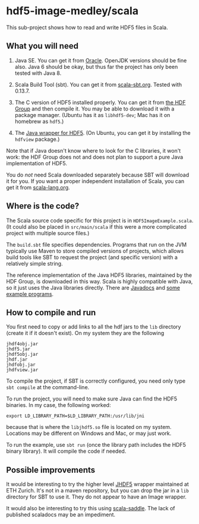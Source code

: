 # hdf5-image-medley/scala

This sub-project shows how to read and write HDF5 files in Scala.

## What you will need

1. Java SE.  You can get it from [Oracle](http://www.oracle.com/technetwork/java/javase/downloads/index-jsp-138363.html).
OpenJDK versions should be fine also.  Java 6 should be okay, but thus far the project has only been tested with Java 8.

2. Scala Build Tool (sbt).  You can get it from [scala-sbt.org](http://www.scala-sbt.org/download.html).  Tested with 0.13.7.

3. The C version of HDF5 installed properly.  You can get it from [the HDF Group](https://www.hdfgroup.org/HDF5/release/obtain5.html)
and then compile it.  You may be able to download it with a package manager.
(Ubuntu has it as `libhdf5-dev`; Mac has it on homebrew as `hdf5`.)

4. The [Java wrapper for HDF5](https://www.hdfgroup.org/products/java/release/downloadsrc.html).
(On Ubuntu, you can get it by installing the `hdfview` package.)

Note that if Java doesn't know where to look for the C libraries, it won't work:
the HDF Group does not and does not plan to support a pure Java
implementation of HDF5.

You do _not_ need Scala downloaded separately because SBT will download it for you.  If you want a proper independent installation of Scala,
you can get it from [scala-lang.org](http://scala-lang.org/download/).

## Where is the code?

The Scala source code specific for this project is in `HDF5ImageExample.scala`.  (It could also be placed
in `src/main/scala` if this were a more complicated project with multiple source files.)

The `build.sbt` file specifies dependencies.  Programs that run on the JVM typically use Maven
to store compiled versions of projects, which allows build tools like SBT to request the
project (and specific version) with a relatively simple string.

The reference implementation of the Java HDF5 libraries, maintained by the HDF Group,
is downloaded in this way.  Scala is highly compatible with Java, so it just uses
the Java libraries directly.  There are [Javadocs](https://www.hdfgroup.org/products/java/hdf-java-html/javadocs/)
and [some example programs](https://www.hdfgroup.org/HDF5/examples/api18-java.html).


## How to compile and run

You first need to copy or add links to all the hdf jars to the `lib` directory (create it if it doesn't exist).
On my system they are the following

```
jhdf4obj.jar
jhdf5.jar
jhdf5obj.jar
jhdf.jar
jhdfobj.jar
jhdfview.jar
```

To compile the project, if SBT is correctly configured, you need only type `sbt compile` at the command-line.

To run the project, you will need to make sure Java can find the HDF5 binaries.  In my case, the following worked:

```
export LD_LIBRARY_PATH=$LD_LIBRARY_PATH:/usr/lib/jni
```

because that is where the `libjhdf5.so` file is located on my system.  Locations may be different on Windows and Mac, or may just work.

To run the example, use `sbt run` (once the library path includes the HDF5 binary library).  It will compile the code if needed.


## Possible improvements

It would be interesting to try the higher level [JHDF5](https://wiki-bsse.ethz.ch/display/JHDF5/Documentation+page)
wrapper maintained at ETH Zurich.  It's not in a maven repository, but you can drop the jar in a `lib` directory for
SBT to use it.  They do not appear to have an Image wrapper.

It would also be interesting to try this using [scala-saddle](https://saddle.github.io/).
The lack of published scaladocs may be an impediment.
